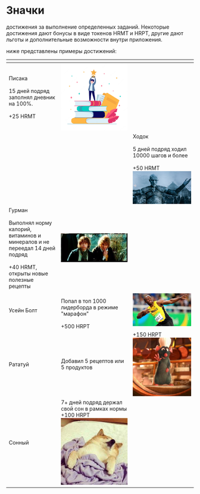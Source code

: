 # Значки

достижения за выполнение определенных заданий. Некоторые достижения дают бонусы в виде токенов HRMT и HRPT, другие дают льготы и дополнительные возможности внутри приложения.

ниже представлены примеры достижений:

<table data-view="cards"><thead><tr><th></th><th></th><th></th></tr></thead><tbody><tr><td>Писака<br><br>15 дней подряд заполнял дневник на 100%.<br><br>+25 HRMT</td><td><img src="../../.gitbook/assets/image (3).png" alt=""></td><td></td></tr><tr><td></td><td></td><td>Ходок<br><br>5 дней подряд ходил 10000 шагов и более<br><br>+50 HRMT<img src="../../.gitbook/assets/image (6).png" alt="" data-size="original"></td></tr><tr><td>Гурман<br><br>Выполнял норму калорий, витаминов и минералов и не переедал 14 дней подряд<br><br>+40 HRMT, открыты новые полезные рецепты</td><td><img src="../../.gitbook/assets/image (2).png" alt=""></td><td></td></tr><tr><td>Усейн Болт</td><td><br>Попал в топ 1000 лидерборда в режиме "марафон"<br><br>+500 HRPT</td><td><img src="../../.gitbook/assets/image (1).png" alt=""></td></tr><tr><td>Рататуй</td><td>Добавил 5 рецептов или 5 продуктов</td><td>+150 HRPT<br><img src="../../.gitbook/assets/image (5).png" alt=""></td></tr><tr><td>Сонный</td><td>7+ дней подряд держал свой сон в рамках нормы<br>+100 HRPT<br><img src="../../.gitbook/assets/image (4).png" alt=""></td><td></td></tr></tbody></table>
